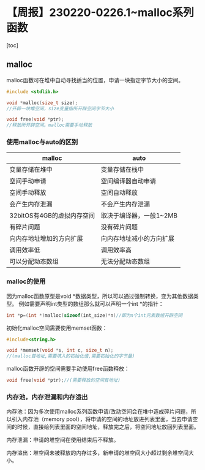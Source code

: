 # 【周报】230220-0226.1~malloc系列函数

[toc]

## malloc

malloc函数可在堆中自动寻找适当的位置，申请一块指定字节大小的空间。

```c
#include <stdlib.h>

void *malloc(size_t size);
//开辟一块堆空间，size变量指所开辟空间字节大小

void free(void *ptr);
//释放所开辟空间。malloc需要手动释放
```

### 使用malloc与auto的区别

|malloc|auto|
|-|-
|变量存储在堆中|变量存储在栈中
|空间手动申请|空间编译器自动申请
|空间手动释放|空间自动释放
|会产生内存泄漏|不会产生内存泄漏
|32bitOS有4GB的虚拟内存空间|取决于编译器，一般1~2MB
|有碎片问题|没有碎片问题
|向内存地址增加的方向扩展|向内存地址减小的方向扩展
|调用效率低|调用效率高
|可以分配动态数组|无法分配动态数组

### malloc的使用

因为malloc函数原型是void *数据类型，所以可以通过强制转换，变为其他数据类型。
例如需要声明int类型的数组那么就可以声明一个int \*的指针：

```c
int *p=(int *)malloc(sizeof(int_size)*n)//即为n个int元素数组开辟空间
```

初始化malloc空间需要使用memset函数：

```c
#include<string.h>

void *memset(void *s, int c, size_t n);
//(malloc首地址,需要填入的初始化值,需要初始化的字节量)
```

malloc函数开辟的空间需要手动使用free函数释放：

```c
void free(void *ptr);//(需要释放的空间首地址)
```

### 内存池，内存泄漏和内存溢出

内存池：因为多次使用malloc系列函数申请/改动空间会在堆中造成碎片问题，所以引入内存池（memory pool），将申请的空间的地址放进列表里面，当去申请空间的时候，直接给列表里面的空间地址，释放完之后，将空间地址放回列表里面。

内存泄漏：申请的堆空间在使用结束后不释放。

内存溢出：堆空间未被释放的内存过多，新申请的堆空间大小超过剩余堆空间大小。
